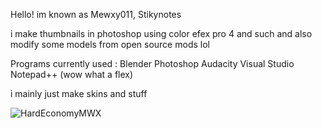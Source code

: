 Hello! im known as Mewxy011, Stikynotes

i make thumbnails in photoshop using color efex pro 4 and such
and also modify some models from open source mods lol

Programs currently used :
Blender
Photoshop
Audacity
Visual Studio
Notepad++ (wow what a flex)

i mainly just make skins and stuff

![HardEconomyMWX](https://github.com/user-attachments/assets/62559254-4160-4144-8c53-b6492d87ad5b)


<!---
Mewxy011/Mewxy011 is a ✨ special ✨ repository because its `README.md` (this file) appears on your GitHub profile.
You can click the Preview link to take a look at your changes.
--->
